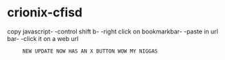 # crionix-cfisd
copy javascript-
-control shift b-
-right click on bookmarkbar-
-paste in url bar-
-click it on a web url

         NEW UPDATE NOW HAS AN X BUTTON WOW MY NIGGAS
